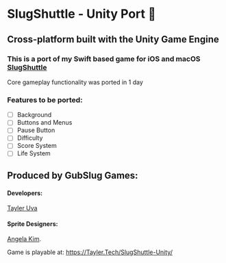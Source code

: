 # SlugShuttle - Unity Port 🚀
## Cross-platform built with the Unity Game Engine
### This is a port of my Swift based game for iOS and macOS [SlugShuttle](https://github.com/TaylerUva/SlugShuttle)

Core gameplay functionality was ported in 1 day

### Features to be ported:
- [ ] Background
- [ ] Buttons and Menus
- [ ] Pause Button
- [ ] Difficulty
- [ ] Score System
- [ ] Life System

## Produced by GubSlug Games:
#### Developers:
[Tayler Uva](https://Tayler.Tech)

#### Sprite Designers:
[Angela Kim](https://github.com/AngelaKimmy).

Game is playable at: https://Tayler.Tech/SlugShuttle-Unity/
